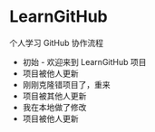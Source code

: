 # LearnGitHub
个人学习 GitHub 协作流程

- 初始 - 欢迎来到 LearnGitHub 项目
- 项目被他人更新
- 刚刚克隆错项目了，重来
- 项目被其他人更新
- 我在本地做了修改
- 项目被他人更新

